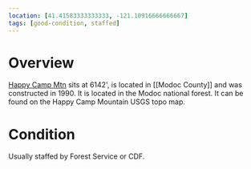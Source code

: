 ```yaml
---
location: [41.41583333333333, -121.10916666666667]
tags: [good-condition, staffed]
---
```


# Overview

[Happy Camp Mtn](http://www.peakbagging.com/CALookoutPhotos/HappyCampMtn.html) sits at 6142', is located in [[Modoc County]] and was constructed in 1990. It is located in the Modoc national forest. It can be found on the Happy Camp Mountain USGS topo map.

# Condition

Usually staffed by Forest Service or CDF.